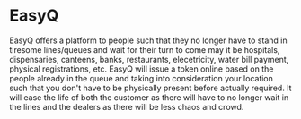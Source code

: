 # EasyQ

EasyQ offers a platform to people such that they no longer have to stand in tiresome lines/queues and wait for their turn to come may it be hospitals, dispensaries, canteens, banks, restaurants, elecetricity, water bill payment, physical registrations, etc. EasyQ will issue a token online based on the people already in the queue and taking into consideration your location such that you don't have to be physically present before actually required. It will ease the life of both the customer as there will have to no longer wait in the lines and the dealers as there will be less chaos and crowd.
